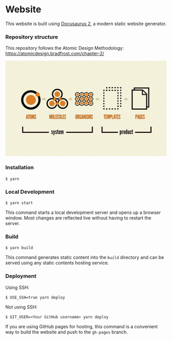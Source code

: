 # Website

This website is built using [Docusaurus 2](https://docusaurus.io/), a modern static website generator.

### Repository structure

This repository follows the Atomic Design Methodology: https://atomicdesign.bradfrost.com/chapter-2/

![Atomic Design methodology](atomic-design-product.jpeg)

### Installation

```
$ yarn
```

### Local Development

```
$ yarn start
```

This command starts a local development server and opens up a browser window. Most changes are reflected live without having to restart the server.

### Build

```
$ yarn build
```

This command generates static content into the `build` directory and can be served using any static contents hosting service.

### Deployment

Using SSH:

```
$ USE_SSH=true yarn deploy
```

Not using SSH:

```
$ GIT_USER=<Your GitHub username> yarn deploy
```

If you are using GitHub pages for hosting, this command is a convenient way to build the website and push to the `gh-pages` branch.
